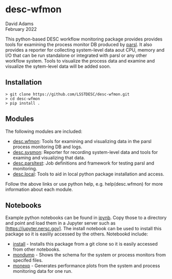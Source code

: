 # desc-wfmon

David Adams  
February 2022  

This python-based DESC workflow monitoring package provides provides tools for examining
the process monitor DB produced by [parsl](https://parsl-project.org).
It also provides a reporter for collecting system-level data aout CPU, memory and I/O
that can be run standalone or integrated with parsl or any other workflow system.
Tools to visualize the process data and examine and visualize the sytem-level
data will be added soon.

## Installation
    > git clone https://github.com/LSSTDESC/desc-wfmon.git
    > cd desc-wfmon
    > pip install .

## Modules

The following modules are included:

- [desc.wfmon](desc/wfmon/README.md): Tools for examining and visualizing data in the parsl process monitoring DB and logs.
- [desc.sysmon](desc/sysmon/README.md): Reporter for recording system-level data and tools for examing and visualizing that data.
- [desc.parsltest](desc/parsltest/README.md): Job definitions and framework for testing parsl and monitoring.
- [desc.local](desc/local/README.md): Tools to aid in local python package installation and access.

Follow the above links or use python help, e.g. help(desc.wfmon) for more information about each module.

## Notebooks

Example python notebooks can be found in [ipynb](ipynb). Copy those to a directory and point and load them in a Jupyter server such as [https://jupyter.nersc.gov]. The install notebook can be used to install this package so it is easlily accessed by the others. Notebookd include:

- [install](ipynb/install.ipynb) - Installs this package from a git clone so it is easily accessed from other notebooks.
- [mondump](ipynb/mondump.ipynb) - Shows the schema for the system or process monitors from specifed files.
- [monexp](ipynb/monexp.ipynb) - Generates performance plots from the system and process monitoring data for one run.
